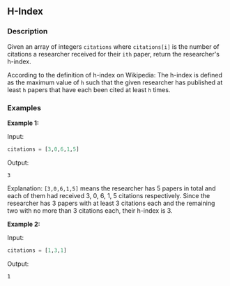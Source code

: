 ## H-Index

### Description
Given an array of integers `citations` where `citations[i]` is the number of citations a researcher received for their `ith` paper, return the researcher's h-index.

According to the definition of h-index on Wikipedia: The h-index is defined as the maximum value of `h` such that the given researcher has published at least `h` papers that have each been cited at least `h` times.

### Examples

**Example 1:**

Input:
```python
citations = [3,0,6,1,5]
```

Output:
```
3
```

Explanation:
`[3,0,6,1,5]` means the researcher has 5 papers in total and each of them had received 3, 0, 6, 1, 5 citations respectively.
Since the researcher has 3 papers with at least 3 citations each and the remaining two with no more than 3 citations each, their h-index is 3.

**Example 2:**

Input:
```python
citations = [1,3,1]
```

Output:
```
1
```